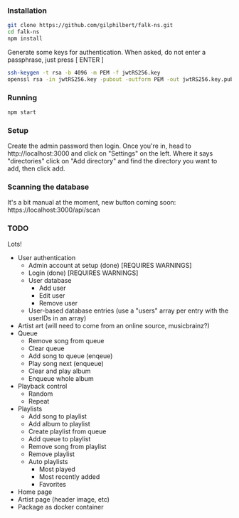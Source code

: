 
### Installation
```bash
git clone https://github.com/gilphilbert/falk-ns.git
cd falk-ns
npm install
```
Generate some keys for authentication. When asked, do not enter a passphrase, just press [ ENTER ]
```bash
ssh-keygen -t rsa -b 4096 -m PEM -f jwtRS256.key
openssl rsa -in jwtRS256.key -pubout -outform PEM -out jwtRS256.key.pub
```

### Running
```bash
npm start
```
### Setup
Create the admin password then login. Once you're in, head to http://localhost:3000 and click on "Settings" on the left. Where it says "directories" click on "Add directory" and find the directory you want to add, then click add.

### Scanning the database
It's a bit manual at the moment, new button coming soon:
https://localhost:3000/api/scan

### TODO
Lots!
* User authentication
    * Admin account at setup (done) [REQUIRES WARNINGS]
    * Login (done) [REQUIRES WARNINGS]
    * User database
        * Add user
        * Edit user
        * Remove user
    * User-based database entries (use a "users" array per entry with the userIDs in an array)
* Artist art (will need to come from an online source, musicbrainz?)
* Queue
    * Remove song from queue
    * Clear queue
    * Add song to queue (enqeue)
    * Play song next (enqueue)
    * Clear and play album
    * Enqueue whole album
* Playback control
    * Random
    * Repeat
* Playlists
    * Add song to playlist
    * Add album to playlist
    * Create playlist from queue
    * Add queue to playlist
    * Remove song from playlist
    * Remove playlist
    * Auto playlists
        * Most played
        * Most recently added
        * Favorites
* Home page
* Artist page (header image, etc)
* Package as docker container